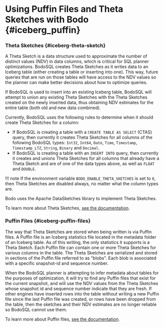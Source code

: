 # Using Puffin Files and Theta Sketches with Bodo {#iceberg_puffin}

### Theta Sketches {#iceberg-theta-sketch}

A Theta Sketch is a data structure used to approximate the number of distinct values (NDV) in data columns, which is critical for SQL planner optimizations.
BodoSQL creates Theta Sketches as it writes data to an Iceberg table (either creating a table or inserting into one).
This way, future queries that are run on those tables will have access to the NDV values so the planner can make better decisions about how to optimize queries.

If BodoSQL is used to insert into an existing Iceberg table, BodoSQL will attempt to union any existing Theta Sketches with the Theta Sketches created on the newly inserted data, thus obtaining NDV estimates for the entire table (both old and new data combined).

Currently, BodoSQL uses the following rules to determine when it should create Theta Sketches for a column:

- If BodoSQL is creating a table with a `CREATE TABLE AS SELECT` (CTAS) query, then currently it creates Theta Sketches for all columns of the following BodoSQL types: `Int32`, `Int64`, `Date`, `Time`, `Timestamp`, `Timestamp_LTZ`, `String`, `Binary` and `Decimal`.
- If BodoSQL is creating a table with an `INSERT INTO` query, then currently it creates and unions Theta Sketches for all columns that already have a Theta Sketch and are of one of the data types above, as well as `FLOAT` and `DOUBLE`.

!!! note
If the environment variable `BODO_ENABLE_THETA_SKETCHES` is set to `0`, then Theta Sketches are disabled always, no matter what the column types are.

Bodo uses the Apache DataSketches library to implement Theta Sketches.

To learn more about Theta Sketches, [see the documentation](https://datasketches.apache.org/docs/Theta/ThetaSketchFramework.html).

### Puffin Files {#iceberg-puffin-files}

The way that Theta Sketches are stored when being written is via Puffin files.
A Puffin file is an Iceberg statistics file located in the metadata folder of an Iceberg table.
As of this writing, the only statistics it supports is a Theta Sketch.
Each Puffin file can contain one or more Theta Sketches for various columns in the table.
The Theta Sketches are serialized and stored in sections of the Puffin file referred to as "blobs". Each blob is associated with a specific snapshot-id and sequence number.

When the BodoSQL planner is attempting to infer metadata about tables for the purposes of optimization, it will try to find any Puffin files that exist for the current snapshot, and will use the NDV values from the Theta Sketches whose snapshot id and sequence number indicate that they are fresh.
If other engines have inserted rows into the table without writing a new Puffin file since the last Puffin file was created, or rows have been dropped from the table, then the sketches and their NDV estimates are no longer reliable so BodoSQL cannot use them.

To learn more about Puffin files, [see the documentation](https://iceberg.apache.org/puffin-spec/).
